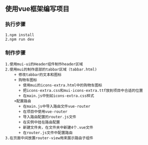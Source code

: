 ## 使用vue框架编写项目
###  执行步骤
    1.npm install
    2.npm run dev
### 制作步骤
    1.使用mui-ui的Header组件制作header区域
    2.使用mui的制作底部的tabbar区域（tabbar.html)
        + 修改tabbar的文本和图标
        + 购物车图标
          + 使用mui的icons-extra.html中的购物车图标
          + 把icons-extra.css和mui-icons-extra.ttf放到项目中合适的位置
          + 在main.js中到如icons-extra.css样式
        +配置路由
          + 在main.js中导入路由文件vue-router
          + 在项目中使用vue-router
          + 导入路由配置的router.js文件
          + 在实例中挂在路由配置
          + 新建文件夹，在文件夹中新建4个.vue文件
          + 在router.js文件中配置路由
    3.在页面中间放置router-view用来展示路由子组件
